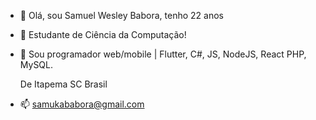 - 👋 Olá, sou Samuel Wesley Babora, tenho 22 anos
- 👀 Estudante de Ciência da Computação!
- 🌱 Sou programador web/mobile | Flutter, C#, JS, NodeJS, React PHP, MySQL.

  De Itapema SC Brasil
- 📫 samukababora@gmail.com
